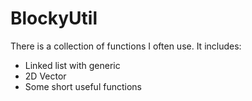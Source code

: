 # BlockyUtil

There is a collection of functions I often use. It includes:

- Linked list with generic
- 2D Vector
- Some short useful functions
